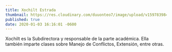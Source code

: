 ```yaml
---
title: Xochilt Estrada
thumbnail: https://res.cloudinary.com/duuonteo7/image/upload/v1597839847/Profesores/WhatsApp_Image_2020-08-19_at_8.23.29_AM-removebg-preview.png
published: true
date: 2020-01-03 16:16:01 -0600
---
```


Xochilt es la Subdirectora y responsable de la parte académica. Ella también imparte clases sobre Manejo de Conflictos, Extensión, entre otras.
